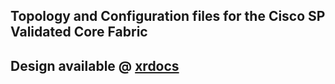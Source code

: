 ## Topology and Configuration files for the Cisco SP Validated Core Fabric



## Design available @ [xrdocs](https://xrdocs.github.io/design/blogs/2018-09-12-core-fabric-design/)
